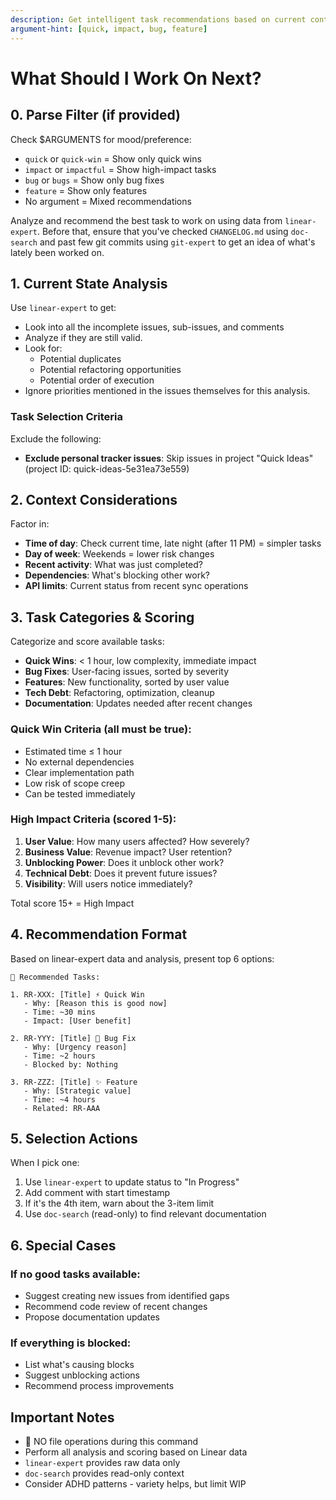 ```yaml
---
description: Get intelligent task recommendations based on current context and priorities
argument-hint: [quick, impact, bug, feature]
---
```


# What Should I Work On Next?

## 0. Parse Filter (if provided)

Check $ARGUMENTS for mood/preference:

- `quick` or `quick-win` = Show only quick wins
- `impact` or `impactful` = Show high-impact tasks
- `bug` or `bugs` = Show only bug fixes
- `feature` = Show only features
- No argument = Mixed recommendations

Analyze and recommend the best task to work on using data from `linear-expert`. Before that, ensure that you've checked `CHANGELOG.md` using `doc-search` and past few git commits using `git-expert` to get an idea of what's lately been worked on.

## 1. Current State Analysis

Use `linear-expert` to get:

- Look into all the incomplete issues, sub-issues, and comments
- Analyze if they are still valid.
- Look for:
  - Potential duplicates
  - Potential refactoring opportunities
  - Potential order of execution
- Ignore priorities mentioned in the issues themselves for this analysis.

### Task Selection Criteria

Exclude the following:

- **Exclude personal tracker issues**: Skip issues in project "Quick Ideas" (project ID: quick-ideas-5e31ea73e559)

## 2. Context Considerations

Factor in:

- **Time of day**: Check current time, late night (after 11 PM) = simpler tasks
- **Day of week**: Weekends = lower risk changes
- **Recent activity**: What was just completed?
- **Dependencies**: What's blocking other work?
- **API limits**: Current status from recent sync operations

## 3. Task Categories & Scoring

Categorize and score available tasks:

- **Quick Wins**: < 1 hour, low complexity, immediate impact
- **Bug Fixes**: User-facing issues, sorted by severity
- **Features**: New functionality, sorted by user value
- **Tech Debt**: Refactoring, optimization, cleanup
- **Documentation**: Updates needed after recent changes

### Quick Win Criteria (all must be true):

- Estimated time ≤ 1 hour
- No external dependencies
- Clear implementation path
- Low risk of scope creep
- Can be tested immediately

### High Impact Criteria (scored 1-5):

1. **User Value**: How many users affected? How severely?
2. **Business Value**: Revenue impact? User retention?
3. **Unblocking Power**: Does it unblock other work?
4. **Technical Debt**: Does it prevent future issues?
5. **Visibility**: Will users notice immediately?

Total score 15+ = High Impact

## 4. Recommendation Format

Based on linear-expert data and analysis, present top 6 options:

```
🎯 Recommended Tasks:

1. RR-XXX: [Title] ⚡ Quick Win
   - Why: [Reason this is good now]
   - Time: ~30 mins
   - Impact: [User benefit]

2. RR-YYY: [Title] 🐛 Bug Fix
   - Why: [Urgency reason]
   - Time: ~2 hours
   - Blocked by: Nothing

3. RR-ZZZ: [Title] ✨ Feature
   - Why: [Strategic value]
   - Time: ~4 hours
   - Related: RR-AAA
```

## 5. Selection Actions

When I pick one:

1. Use `linear-expert` to update status to "In Progress"
2. Add comment with start timestamp
3. If it's the 4th item, warn about the 3-item limit
4. Use `doc-search` (read-only) to find relevant documentation

## 6. Special Cases

### If no good tasks available:

- Suggest creating new issues from identified gaps
- Recommend code review of recent changes
- Propose documentation updates

### If everything is blocked:

- List what's causing blocks
- Suggest unblocking actions
- Recommend process improvements

## Important Notes

- 🚫 NO file operations during this command
- Perform all analysis and scoring based on Linear data
- `linear-expert` provides raw data only
- `doc-search` provides read-only context
- Consider ADHD patterns - variety helps, but limit WIP
